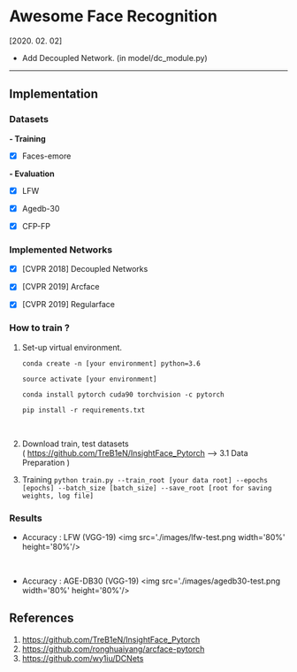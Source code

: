 # Awesome Face Recognition

[2020. 02. 02] 

* Add Decoupled Network. (in model/dc_module.py)

---



## Implementation 

### Datasets

**- Training**
- [x] Faces-emore

  

**- Evaluation**
- [x] LFW
- [x] Agedb-30
- [x] CFP-FP



### Implemented Networks

- [x] [CVPR 2018] Decoupled Networks
- [x] [CVPR 2019] Arcface 
- [x] [CVPR 2019] Regularface



### How to train ?

1. Set-up virtual environment.  

   ```
   conda create -n [your environment] python=3.6
   
   source activate [your environment]
   
   conda install pytorch cuda90 torchvision -c pytorch
   
   pip install -r requirements.txt
   ```

   ​    
   

2. Download train, test datasets  
   ( https://github.com/TreB1eN/InsightFace_Pytorch —> 3.1 Data Preparation )   

3. Training 
   `python train.py --train_root [your data root] --epochs [epochs] --batch_size [batch_size] --save_root [root for saving weights, log file]`



### Results

* Accuracy : LFW  (VGG-19)
  <img src='./images/lfw-test.png width='80%' height='80%'/>

​    


* Accuracy : AGE-DB30 (VGG-19)
  <img src='./images/agedb30-test.png width='80%' height='80%'/>









## References

1. <https://github.com/TreB1eN/InsightFace_Pytorch>
2. https://github.com/ronghuaiyang/arcface-pytorch
3. https://github.com/wy1iu/DCNets

